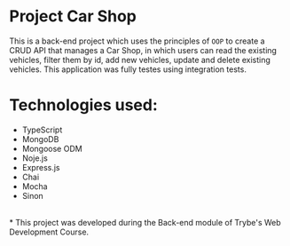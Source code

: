 # Project Car Shop

This is a back-end project which uses the principles of `OOP` to create a CRUD API that manages a Car Shop, in which users can read the existing vehicles, filter them by id, add new vehicles, update and delete existing vehicles. This application was fully testes using integration tests.

# Technologies used:
* TypeScript
* MongoDB
* Mongoose ODM
* Noje.js
* Express.js
* Chai
* Mocha
* Sinon
<br>
* This project was developed during the Back-end module of Trybe's Web Development Course.
